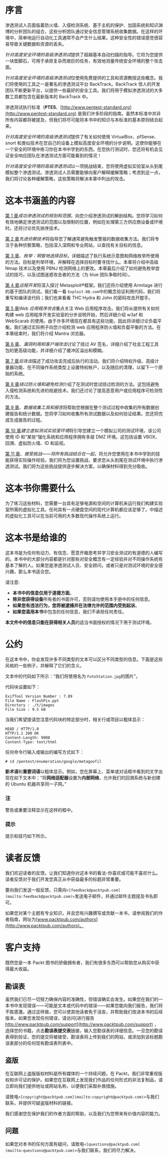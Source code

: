 # 序言

渗透测试人员面临着防火墙、入侵检测系统、基于主机的保护、加固系统和知识渊博的分析团队的组合，这些分析团队通过安全信息管理系统收集数据。在这样的环境中，简单地运行自动化工具通常不会产生什么结果。这种安全性的错误感觉很容易导致关键数据和资源的丢失。

*针对高度安全环境的高级渗透测试*提供了超越基本自动扫描的指导。它将为您提供一块垫脚石，可用于承担复杂而艰巨的任务，有效地测量传统安全环境的整个攻击面。

*针对高度安全环境的高级渗透测试*仅使用免费提供的工具和资源教授这些概念。我们将使用的工具之一是著名的渗透测试平台 BackTrack。BackTrack 惊人的开发团队不断更新平台，以提供一些最好的安全工具。我们将用于模拟渗透测试的大多数工具都包含在最新版本的 BackTrack 中。

渗透测试执行标准（**PTES**、[http://www.pentest-standard.org](http://www.pentest-standard.org) 是我们许多阶段的指南。虽然本标准中并非所有内容都将被提及，但我们将尽可能将本书中的知识与本标准的基本原则结合起来。

*针对高度安全环境的高级渗透测试*提供了有关如何使用 VirtualBox、pfSense、snort 和类似技术在您自己的设备上模拟高度安全环境的分步说明。这使你能够在一个安全的环境中练习你在本书中学到的东西。在您执行测试时，您还将有机会见证安全响应团队在渗透测试方面可能看到的情况！

*针对高度安全环境的高级渗透测试*以一项挑战结束，您将使用虚拟实验室从头到尾模拟整个渗透测试。渗透测试人员需要能够向客户解释缓解策略；考虑到这一点，我们将讨论各种缓解策略，这些策略将解决本章中列出的攻击。

# 这本书涵盖的内容

[第 1 章](01.html "Chapter 1. Planning and Scoping for a Successful Penetration Test")*成功渗透测试的规划和范围*，向您介绍渗透测试的解剖结构。您将学习如何有效地确定渗透测试的范围以及限制的位置，例如在处理第三方供应商设备或环境时。还将讨论优先排序技术。

[第 2 章](02.html "Chapter 2. Advanced Reconnaissance Techniques")*先进侦察技术*将指导您了解通常避免触发警报的数据收集方法。我们将专注于各种侦察策略，包括深入深网和专业网站，以查找有关目标的信息。

[第 3 章](03.html "Chapter 3. Enumeration: Choosing Your Targets Wisely")、*枚举：明智地选择目标*，详细描述了执行系统示意图和网络枚举所使用的方法。目标是列举环境，并解释在选择目标时要寻找什么。本章将介绍中高级 Nmap 技术以及使用 PBNJ 检测网络上的更改。本章最后介绍了如何避免枚举尝试的技巧，以及试图迷惑攻击者的方法（为 blue 团队争取时间）。

[第 4 章](04.html "Chapter 4. Remote Exploitation")*远程开发*将深入探讨 Metasploit®框架。我们还将介绍使用 Armitage 进行的基于团队的测试。我们看一看 `Exploit-DB.com`中的概念验证利用代码，我们将重写和编译该代码；我们也来看看 THC Hydra 和 John 的密码攻击开膛手。

[第 5 章](05.html "Chapter 5. Web Application Exploitation")*Web 应用程序攻击*重点关注 Web 应用程序攻击。我们将从提供有关如何构建 web 应用程序开发实验室的分步说明开始，然后详细介绍 w3af 和 WebScarab 的使用。由于许多环境现在都具有这些功能，因此将详细讨论负载平衡。我们通过实际例子向您介绍检测 web 应用程序防火墙和负载平衡的方法。在本章结束时，我们将介绍 Mantra 浏览器。

[第 6 章](06.html "Chapter 6. Exploits and Client-Side Attacks")、*漏洞利用和客户端攻击*讨论了绕过 AV 签名，详细介绍了社会工程工具包的更高级功能，并详细介绍了缓冲区溢出和模糊。

[第 7 章](07.html "Chapter 7. Post-Exploitation")*后攻击*描述了成功攻击完成后执行的活动。我们将介绍特权升级、高级计量器功能、在不同操作系统类型上设置特权帐户，以及随后的清理，以留下一个原始的系统。

[第 8 章](08.html "Chapter 8. Bypassing Firewalls and Avoiding Detection")*绕过防火墙和避免检测*介绍了在测试时尝试绕过检测的方法。这包括避免入侵检测系统和先进的规避技术。我们还讨论了提高恶意用户或应用程序可检测性的方法。

[第 9 章](09.html "Chapter 9. Data Collection Tools and Reporting")、*数据收集工具和报告*将帮助您根据在整个测试过程中收集的所有数据创建报告和统计数据。您将学习如何收集所有测试数据以及如何验证结果。您还将完成生成报告的过程。

[第 10 章](10.html "Chapter 10. Setting Up Virtual Test Lab Environments")*建立虚拟测试实验室环境*将引导您建立一个模拟公司的测试环境，该公司使用 ID 和“某些”强化系统和应用程序拥有多层 DMZ 环境。这包括设置 VBOX、回溯、虚拟防火墙、ID 和监视。

[第 11 章](11.html "Chapter 11. Take the Challenge — Putting It All Together")、*接受挑战——将所有挑战结合在一起*，将允许您使用在本书中学到的技能获得实际操作经验。我们将为您设置挑战，要求您从头到尾在测试环境中执行渗透测试。我们将为这些挑战提供逐步解决方案，以确保材料得到充分吸收。

# 这本书你需要什么

为了练习这些材料，您需要一台具有足够电源和空间的计算机来运行我们构建实验室所需的虚拟化工具。任何具有一点硬盘空间的现代计算机都应该足够了。中描述的虚拟化工具可以在当前可用的大多数现代操作系统上运行。

# 这本书是给谁的

这本书是为任何有动力、有信念、愿意开箱思考并学习安全测试的有道德的人编写的。本书中的大部分内容都是针对那些对安全概念有一定经验并对不同操作系统有基本了解的人。如果您是渗透测试人员、安全顾问，或者只是对测试环境的安全感兴趣，那么本书适合您。

请注意:

*   **本书中的信息仅用于道德方面**。
*   **除非您获得设备**所有者的书面许可，否则请勿使用本手册中的任何信息。
*   **如果您有违法行为，您将被逮捕并在法律允许的范围内受到起诉**。
*   **如果您滥用本书**中包含的任何信息，我们不承担任何责任。

**本文件中的信息只能在获得相关人员**的适当书面授权的情况下用于测试环境。

# 公约

在这本书中，你会发现许多不同类型的文本可以区分不同类型的信息。下面是这些风格的一些例子，并解释了它们的含义。

文本中的代码如下所示：“我们将使用名为 `FotoStation.jpg`的图片”。

代码块设置如下：

```
ExifTool Version Number : 7.89
File Name : FlashPix.ppt
Directory : ./t/images
File Size : 9.5 kB

```

当我们希望提请您注意代码块的特定部分时，相关行或项目以粗体显示：

```
HEAD / HTTP/1.0
HTTP/1.1 200 OK
Content-Length: 9908
Content-Type: text/html

```

任何命令行输入或输出的编写方式如下：

```
# cd /pentest/enumeration/google/metagoofil 

```

**新术语**和**重要词语**以粗体显示。例如，您在屏幕上、菜单或对话框中看到的文字出现在如下文本中：“将**网络适配器**设置为**内部网络**，允许我们的回溯系统与新创建的 Ubuntu 机器共享同一子网。”

### 注

警告或重要注释显示在这样的框中。

### 提示

提示和技巧如下所示。

# 读者反馈

我们欢迎读者的反馈。让我们知道你对这本书的看法-你喜欢或可能不喜欢什么。读者反馈对于我们开发您真正从中获益最多的标题非常重要。

要向我们发送一般反馈，只需向`<[feedback@packtpub.com](mailto:feedback@packtpub.com)>`发送电子邮件，并通过邮件主题提及书名即可。

如果您对某个主题有专业知识，并且您有兴趣撰写或贡献一本书，请参阅我们的作者指南，网址为[www.packtpub.com/authors](http://www.packtpub.com/authors)。

# 客户支持

既然您是一本 Packt 图书的骄傲拥有者，我们有很多东西可以帮助您从购买中获得最大收益。

## 勘误表

虽然我们已尽一切努力确保内容的准确性，但错误确实会发生。如果您在我们的一本书中发现错误——可能是文本或代码中的错误——如果您能向我们报告，我们将不胜感激。通过这样做，您可以使其他读者免于沮丧，并帮助我们改进本书的后续版本。如果您发现任何错误，请访问[进行报告 http://www.packtpub.com/support](http://www.packtpub.com/support) ，选择您的书籍，点击**勘误表提交表**链接，输入您勘误表的详细信息。一旦您的勘误表得到验证，您的提交将被接受，勘误表将上传到我们的网站，或添加到该标题勘误表部分的任何现有勘误表列表中。

## 盗版

在互联网上盗版版权材料是所有媒体的一个持续问题。在 Packt，我们非常重视版权和许可证的保护。如果您在互联网上发现我们作品的任何形式的非法复制品，请立即向我们提供地址或网站名称，以便我们采取补救措施。

请致电`<[copyright@packtpub.com](mailto:copyright@packtpub.com)>`与我们联系，并提供可疑盗版材料的链接。

我们感谢您在保护我们的作者方面的帮助，以及我们为您带来有价值内容的能力。

## 问题

如果您对本书的任何方面有疑问，请致电`<[questions@packtpub.com](mailto:questions@packtpub.com)>`与我们联系，我们将尽力解决。
